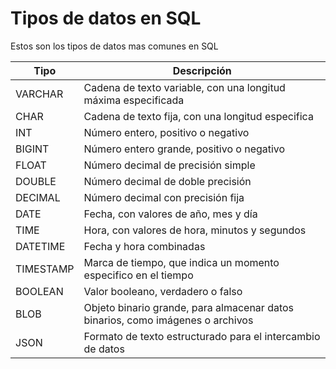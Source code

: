 # **Tipos de datos en SQL**

Estos son los tipos de datos mas comunes en SQL

| **Tipo**  | **Descripción**                                                                |
| --------- | ------------------------------------------------------------------------------ |
| VARCHAR   | Cadena de texto variable, con una longitud máxima especificada                 |
| CHAR      | Cadena de texto fija, con una longitud especifica                              |
| INT       | Número entero, positivo o negativo                                             |
| BIGINT    | Número entero grande, positivo o negativo                                      |
| FLOAT     | Número decimal de precisión simple                                             |
| DOUBLE    | Número decimal de doble precisión                                              |
| DECIMAL   | Número decimal con precisión fija                                              |
| DATE      | Fecha, con valores de año, mes y día                                           |
| TIME      | Hora, con valores de hora, minutos y segundos                                  |
| DATETIME  | Fecha y hora combinadas                                                        |
| TIMESTAMP | Marca de tiempo, que indica un momento especifico en el tiempo                 |
| BOOLEAN   | Valor booleano, verdadero o falso                                              |
| BLOB      | Objeto binario grande, para almacenar datos binarios, como imágenes o archivos |
| JSON      | Formato de texto estructurado para el intercambio de datos                     |
